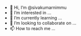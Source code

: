 - 👋 Hi, I’m @sivakumarnimmu
- 👀 I’m interested in ...
- 🌱 I’m currently learning ...
- 💞️ I’m looking to collaborate on ...
- 📫 How to reach me ...

<!---
sivakumarnimmu/sivakumarnimmu is a ✨ special ✨ repository because its `README.md` (this file) appears on your GitHub profile.
You can click the Preview link to take a look at your changes.
--->
